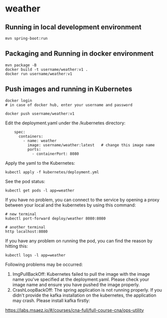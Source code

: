 # weather

## Running in local development environment

```
mvn spring-boot:run
```

## Packaging and Running in docker environment

```
mvn package -B
docker build -t username/weather:v1 .
docker run username/weather:v1
```

## Push images and running in Kubernetes

```
docker login 
# in case of docker hub, enter your username and password

docker push username/weather:v1
```

Edit the deployment.yaml under the /kubernetes directory:
```
    spec:
      containers:
        - name: weather
          image: username/weather:latest   # change this image name
          ports:
            - containerPort: 8080

```

Apply the yaml to the Kubernetes:
```
kubectl apply -f kubernetes/deployment.yml
```

See the pod status:
```
kubectl get pods -l app=weather
```

If you have no problem, you can connect to the service by opening a proxy between your local and the kubernetes by using this command:
```
# new terminal
kubectl port-forward deploy/weather 8080:8080

# another terminal
http localhost:8080
```

If you have any problem on running the pod, you can find the reason by hitting this:
```
kubectl logs -l app=weather
```

Following problems may be occurred:

1. ImgPullBackOff:  Kubernetes failed to pull the image with the image name you've specified at the deployment.yaml. Please check your image name and ensure you have pushed the image properly.
1. CrashLoopBackOff: The spring application is not running properly. If you didn't provide the kafka installation on the kubernetes, the application may crash. Please install kafka firstly:

https://labs.msaez.io/#/courses/cna-full/full-course-cna/ops-utility

